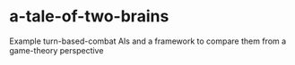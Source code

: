 a-tale-of-two-brains
====================

Example turn-based-combat AIs and a framework to compare them from a game-theory perspective
